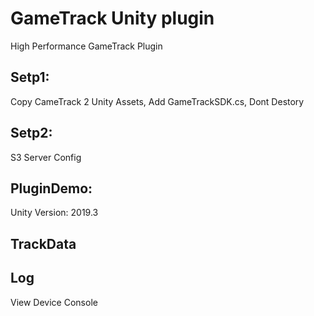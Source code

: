 # GameTrack Unity plugin

High Performance GameTrack Plugin

## Setp1:

Copy CameTrack 2 Unity Assets, Add GameTrackSDK.cs, Dont Destory

## Setp2:

S3 Server Config

## PluginDemo:

Unity Version: 2019.3

## TrackData

## Log

View Device Console
